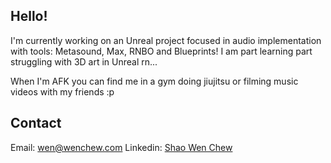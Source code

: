 ## Hello! 

I'm currently working on an Unreal project focused in audio implementation with tools: Metasound, Max, RNBO and Blueprints! I am part learning part struggling with 3D art in Unreal rn...  

When I'm AFK you can find me in a gym doing jiujitsu or filming music videos with my friends :p 

## Contact
Email: wen@wenchew.com
Linkedin: [Shao Wen Chew](www.linkedin.com/in/wenchew)

